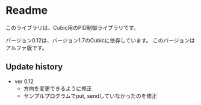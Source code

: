 # Readme

このライブラリは、Cubic用のPID制御ライブラリです。

バージョン0.12は、バージョン1.7のCubicに依存しています。
このバージョンはアルファ版です。

## Update history

- ver 0.12
  - 方向を変更できるように修正
  - サンプルプログラムでput, sendしていなかったのを修正